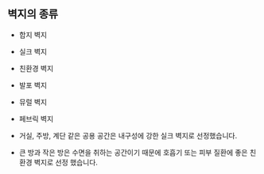 ## 벽지의 종류
- 합지 벽지
- 실크 벽지
- 친환경 벽지
- 발포 벽지
- 뮤럴 벽지
- 페브릭 벽지

- 거실, 주방, 계단 같은 공용 공간은 내구성에 강한 실크 벽지로 선정했습니다.
- 큰 방과 작은 방은 수면을 취하는 공간이기 때문에 호흡기 또는 피부 질환에 좋은 친환경 벽지로 선정 했습니다.
